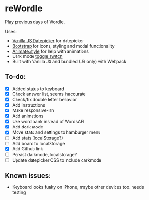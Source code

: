 # reWordle
Play previous days of Wordle. 

Uses:
- [Vanilla JS Datepicker](https://mymth.github.io/vanillajs-datepicker/#/) for datepicker
- [Bootstrap](https://getbootstrap.com/) for icons, styling and modal functionality
- [Animate.style](https://animate.style) for help with animations
- Dark mode [toggle switch](https://codepen.io/personable/pen/NWLZrV)
- Built with Vanilla JS and bundled (JS only) with Webpack

## To-do:
- [x] Added status to keyboard
- [x] Check answer list, seems inaccurate
- [x] Check/fix double letter behavior
- [x] Add instructions
- [x] Make responsive-ish
- [x] Add animations 
- [x] Use word bank instead of WordsAPI
- [x] Add dark mode 
- [x] Move stats and settings to hamburger menu
- [ ] Add stats (localStorage?)
- [ ] Add board to localStorage
- [x] Add Github link
- [ ] Persist darkmode, localstorage?
- [ ] Update datepicker CSS to include darkmode 

## Known issues:
- Keyboard looks funky on iPhone, maybe other devices too. needs testing
